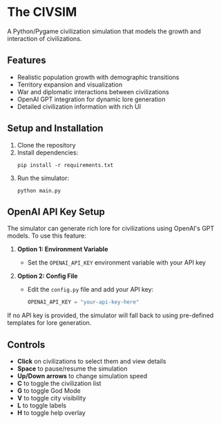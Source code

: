 # The CIVSIM

A Python/Pygame civilization simulation that models the growth and interaction of civilizations.

## Features

- Realistic population growth with demographic transitions
- Territory expansion and visualization
- War and diplomatic interactions between civilizations
- OpenAI GPT integration for dynamic lore generation
- Detailed civilization information with rich UI

## Setup and Installation

1. Clone the repository
2. Install dependencies:
   ```
   pip install -r requirements.txt
   ```
3. Run the simulator:
   ```
   python main.py
   ```

## OpenAI API Key Setup

The simulator can generate rich lore for civilizations using OpenAI's GPT models. To use this feature:

1. **Option 1: Environment Variable**
   - Set the `OPENAI_API_KEY` environment variable with your API key
   
2. **Option 2: Config File**
   - Edit the `config.py` file and add your API key:
     ```python
     OPENAI_API_KEY = "your-api-key-here"
     ```

If no API key is provided, the simulator will fall back to using pre-defined templates for lore generation.

## Controls

- **Click** on civilizations to select them and view details
- **Space** to pause/resume the simulation
- **Up/Down arrows** to change simulation speed
- **C** to toggle the civilization list
- **G** to toggle God Mode
- **V** to toggle city visibility
- **L** to toggle labels
- **H** to toggle help overlay 

